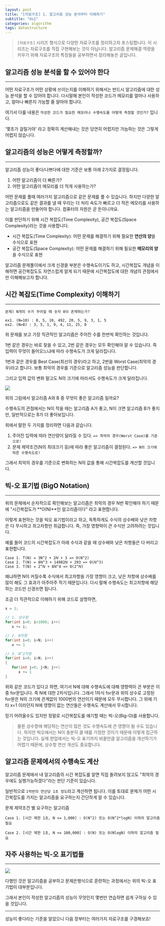 ```yaml
---
layout: post
title: "[자료구조] 1. 알고리즘 성능 분석부터 이해하기"
subtitle: "ds1"
categories: algorithm
tags: datastructure
---
```


> `[자료구조]` 시리즈 형식으로 다양한 자료구조를 정리하고자 포스팅합니다.
> 이 시리즈는 자료구조를 직접 구현해보는 것이 아닙니다.
> 알고리즘 문제해결 역량을 키우기 위해 자료구조의 특징들을 공부하면서 정리해놓은 글입니다.

## 알고리즘 성능 분석을 할 수 있어야 한다
---

어떤 자료구조가 어떤 상황에 쓰이는지를 이해하기 위해서는 반드시 알고리즘에 대한 성능 분석을 할 수 있어야 합니다.
다시말해 본인이 작성한 코드가 메모리를 얼마나 사용하고, 얼마나 빠른지 가늠할 줄 알아야 합니다. 

여기서 다룰 내용은 `작성한 코드가 필요한 메모리나 수행속도를 어떻게 측정할 것인가?` 입니다.

'몇초가 걸릴거야' 라고 정확히 계산해내는 것은 당연히 어렵지만 가늠하는 것은 그렇게 어렵지 않습니다.

## 알고리즘의 성능은 어떻게 측정할까?
---

알고리즘 성능이 좋다/나쁘다에 대한 기준은 보통 아래 2가지로 결정됩니다.

1. 어떤 알고리즘이 더 빠른가?
2. 어떤 알고리즘이 메모리를 더 적게 사용하는가?

어떤 문제를 풀때 여러가지 알고리즘으로 같은 문제를 풀 수 있습니다. 하지만 다양한 알고리즘으로도 같은 결과를 낼 때 우리는
더 처리 속도가 빠르고 더 적은 메모리를 사용하는 알고리즘을 만들어야 합니다. 컴퓨터의 자원은 곧 돈이니까요.

이를 판단하기 위해 시간 복잡도(Time Complexity), 공간 복잡도(Space Complexity)라는 것을 사용합니다.

- 시간 복잡도(Time Complexity): 어떤 문제를 해결하기 위해 필요한 **연산의 양**을 수식으로 표현
- 공간 복잡도(Space Complexity): 어떤 문제를 해결하기 위해 필요한 **메모리의 양**을 수식으로 표현

알고리즘 문제풀이에서 크게 신경쓸 부분은 수행속도이기도 하고, 시간복잡도 개념을 이해하면 공간복잡도도 자연스럽게 알게 되기 때문에
시간복잡도에 대한 개념의 관점에서만 이해해보고자 합니다.

## 시간 복잡도(Time Complexity) 이해하기
---

`문제) N개의 수가 주어질 때 숫자 0이 존재하는가?`

```
ex1. (N=10) : 0, 5, 10, 492, 20, 5, 9, 3, 1, 5
ex2. (N=8) : 3, 5, 1, 9, 4, 11, 25, 0
```

위 문제를 보고 가장 직관적인 알고리즘은 주어진 수를 한번씩 확인하는 것입니다.

1번 같은 경우는 바로 찾을 수 있고, 2번 같은 경우는 모두 확인해야 알 수 있습니다.
즉 입력이 무엇이 들어오느냐에 따라 수행속도가 크게 달라집니다.

1번과 같은 경우를 Best Case(최선의 경우)라고 하고, 2번을 Worst Case(최악의 경우)라고 합니다.
보통 최악의 경우를 기준으로 알고리즘 성능을 판단합니다.

그리고 입력 값의 변화 말고도 N의 크기에 따라서도 수행속도가 크게 달라집니다.

![](https://laboputer.github.io/assets/img/algorithm/ds/algorithm.PNG)

위의 그림에서 알고리즘 A와 B 중 무엇이 좋은 알고리즘 일까요?

수행속도의 관점에서는 N이 작을 때는 알고리즘 A가 좋고, N이 크면 알고리즘 B가 좋지만, 일반적으로는 B가 더 좋아보입니다.

위에서 말한 두 가지를 정리하면 다음과 같습니다.

1. 주어진 입력에 따라 연산량이 달라질 수 있다.
   `=> 최악의 경우(Worst Case)를 기준으로!`
2. 문제 제약조건(N의 최대크기 등)에 따라 좋은 알고리즘이 결정된다.
   `=> N의 크기에 따른 수행속도로!`

그래서 최악의 경우를 기준으로 변화하는 N의 값을 통해 시간복잡도를 계산할 것입니다.

## 빅-오 표기법 (BigO Notation)
---

위의 문제에서 순차적으로 확인해보는 알고리즘은 최악의 경우 N번 확인해야 하기 때문에 "시간복잡도가 **O(N)**인 알고리즘이다" 라고 표현합니다.

이렇게 표현하는 것을 빅오 표기법이라고 하고, 독특하게도 수식의 상수배와 낮은 차항은 다 무시하고 최고차항만 취급합니다. 즉, 가장 영향력이 큰 수식만 고려하려는 것입니다.

예를 들어 코드의 시간복잡도가 아래 수식과 같을 때 상수배와 낮은 차항들은 다 버리고 표현합니다.

```
Case 1. T(N) = 3N^2 + 2𝑁 + 3 => O(N^2)
Case 2. T(N) = 8𝑁^3 + 14982𝑁 + 293 => O(𝑁^3)
Case 3. T(N) = 2^𝑁 + 8𝑁^4 => O(2^𝑁)
```

왜냐하면 N이 커질수록 수식에서 최고차항을 가장 영향이 크고, 낮은 차항에 상수배를 많이 해도 그 효과가 아주아주 작기 때문입니다.
다시 말해 수행속도는 최고차항에 해당하는 코드만 신경쓰면 됩니다.

조금 더 직관적으로 이해하기 위해 코드로 설명하면,

```C
x = 1;

// 1. 상수항
for(int i=0; i<1000; i++)
   x += i;

// 2. N차항
for(int i=0; i<N; i++)
   x += 1

// 3. N^2차항
for(int i=0; i<N; i++)
{
   for(int j=0; j<N; j++)
      x += 1
}
```
위와 같은 코드가 있다고 하면, 여기서 N에 대해 수행속도에 대해 영향력이 큰 부분은 이중 for문입니다. 즉 N에 대한 2차식입니다.
그래서 1차식 for문과 위의 상수로 고정된 for문은 N의 크기에 관계없이 1000번의 연산이기 때문에 모두 무시합니다. 
그 외에 기타 x=1 이라던지 N에 영향이 없는 연산들은 수행속도 계산에서 무시합니다.

믿기 어려울수도 있지만 정말로 시간복잡도를 얘기할 때는 빅-오(Big-O)를 사용합니다.

> 물론 상수항에 해당하는 연산이 많은 것도 수행속도에 큰 영향이 될 수도 있습니다. 하지만 빅오에서는 N이 충분히 클 때를 가정한 것이기 때문에 이렇게 접근하는 것입니다.
> 실제 현업에서는 빅-오 표기까지 바꿀만큼 알고리즘을 개선하기가 어렵기 때문에, 상수항 연산 개선도 중요합니다.

## 알고리즘 문제에서의 수행속도 계산

알고리즘 문제에서 내 알고리즘의 시간 복잡도를 알면 직접 돌려보지 않고도 "최악의 경우에도 실행가능하겠다"라는 판단 기준이 있습니다.

일반적으로 `1억번의 연산당 1초 정도`라고 계산하면 됩니다. 이를 토대로 문제가 어떤 시간복잡도를 가지는 알고리즘을 요구하는지 간단하게 알 수 있습니다.

문제 제약조건 별 요구하는 알고리즘
```
Case 1. [시간 제한 1초, N <= 1,000] : O(N^2) 또는 O(N^2*logN) 이하의 알고리즘 필요

Case 2. [시간 제한 1초, N <= 100,000] : O(N) 또는 O(NlogN) 이하의 알고리즘 필요
```

## 자주 사용하는 빅-오 표기법들
---

![](https://laboputer.github.io/assets/img/algorithm/ds/Big-O.PNG)

다행인 것은 알고리즘을 공부하고 문제은행식으로 훈련하는 과정에서는 위의 빅-오 표기법이 대부분입니다.

그래서 본인이 작성한 알고리즘의 성능이 무엇인지 몇번만 연습하면 쉽게 구하실 수 있을 것입니다.

---
성능이 좋다라는 기준을 알았으니 다음 장부터는 여러가지 자료구조를 구경해보죠!